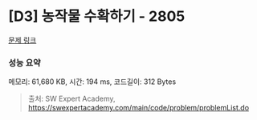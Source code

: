 # [D3] 농작물 수확하기 - 2805 

[문제 링크](https://swexpertacademy.com/main/code/problem/problemDetail.do?contestProbId=AV7GLXqKAWYDFAXB) 

### 성능 요약

메모리: 61,680 KB, 시간: 194 ms, 코드길이: 312 Bytes



> 출처: SW Expert Academy, https://swexpertacademy.com/main/code/problem/problemList.do